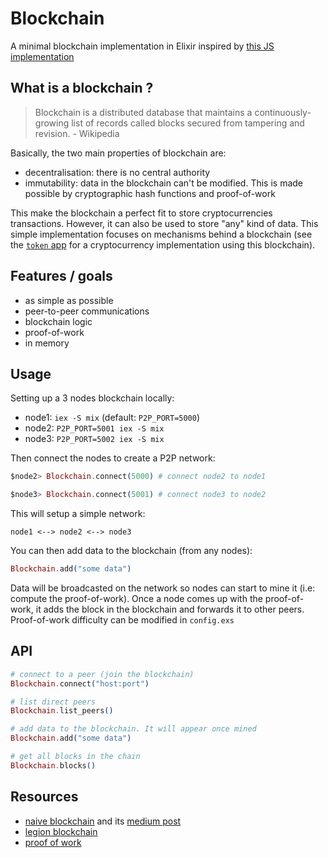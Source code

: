 # Blockchain

A minimal blockchain implementation in Elixir inspired by [this JS implementation](https://github.com/lhartikk/naivechain)

## What is a blockchain ?

> Blockchain is a distributed database that maintains a continuously-growing list of records called blocks secured from tampering and revision. - Wikipedia

Basically, the two main properties of blockchain are:

- decentralisation: there is no central authority
- immutability: data in the blockchain can't be modified. This is made possible by cryptographic hash functions and proof-of-work

This make the blockchain a perfect fit to store cryptocurrencies transactions. However, it can also be used to store "any" kind of data. This simple implementation focuses on mechanisms behind a blockchain (see the [`token` app](../token/README.md) for a cryptocurrency implementation using this blockchain).

## Features / goals

- as simple as possible
- peer-to-peer communications
- blockchain logic
- proof-of-work
- in memory

## Usage

Setting up a 3 nodes blockchain locally:

- node1: `iex -S mix` (default: `P2P_PORT=5000`)
- node2: `P2P_PORT=5001 iex -S mix`
- node3: `P2P_PORT=5002 iex -S mix`

Then connect the nodes to create a P2P network:

```elixir
$node2> Blockchain.connect(5000) # connect node2 to node1

$node3> Blockchain.connect(5001) # connect node3 to node2
```

This will setup a simple network:

```
node1 <--> node2 <--> node3
```

You can then add data to the blockchain (from any nodes):

```elixir
Blockchain.add("some data")
```

Data will be broadcasted on the network so nodes can start to mine it (i.e: compute the proof-of-work). Once a node comes up with the proof-of-work, it adds the block in the blockchain and forwards it to other peers. Proof-of-work difficulty can be modified in `config.exs`

## API

```elixir
# connect to a peer (join the blockchain)
Blockchain.connect("host:port")

# list direct peers
Blockchain.list_peers()

# add data to the blockchain. It will appear once mined
Blockchain.add("some data")

# get all blocks in the chain
Blockchain.blocks()
```

## Resources

- [naive blockchain](https://github.com/lhartikk/naivechain) and its [medium post](https://medium.com/@lhartikk/a-blockchain-in-200-lines-of-code-963cc1cc0e54#.dttbm9afr5)
- [legion blockchain](https://github.com/aviaviavi/legion)
- [proof of work](https://en.bitcoin.it/wiki/Proof_of_work)
